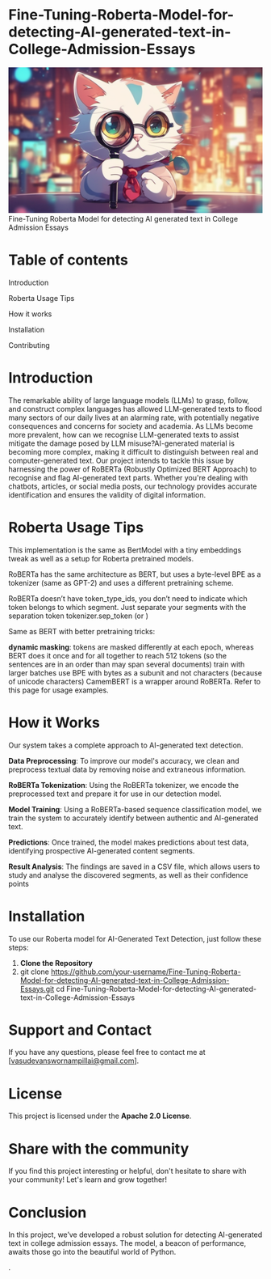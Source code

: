# Fine-Tuning-Roberta-Model-for-detecting-AI-generated-text-in-College-Admission-Essays
![Screenshot](roberta_ai_detect_logo.png)
Fine-Tuning Roberta Model for detecting AI generated text in College Admission Essays

# Table of contents
Introduction

Roberta Usage Tips

How it works 

Installation

Contributing

# Introduction
The remarkable ability of large language models (LLMs) to grasp, follow, and construct complex languages has allowed LLM-generated texts to flood many sectors of our daily lives at an alarming rate, with potentially negative consequences and concerns for society and academia. As LLMs become more prevalent, how can we recognise LLM-generated texts to assist mitigate the damage posed by LLM misuse?AI-generated material is becoming more complex, making it difficult to distinguish between real and computer-generated text. Our project intends to tackle this issue by harnessing the power of RoBERTa (Robustly Optimized BERT Approach) to recognise and flag AI-generated text parts. Whether you're dealing with chatbots, articles, or social media posts, our technology provides accurate identification and ensures the validity of digital information.

# Roberta Usage Tips
This implementation is the same as BertModel with a tiny embeddings tweak as well as a setup for Roberta pretrained models.

RoBERTa has the same architecture as BERT, but uses a byte-level BPE as a tokenizer (same as GPT-2) and uses a different pretraining scheme.

RoBERTa doesn’t have token_type_ids, you don’t need to indicate which token belongs to which segment. Just separate your segments with the separation token tokenizer.sep_token (or </s>)

Same as BERT with better pretraining tricks:

**dynamic masking**: tokens are masked differently at each epoch, whereas BERT does it once and for all
together to reach 512 tokens (so the sentences are in an order than may span several documents)
train with larger batches
use BPE with bytes as a subunit and not characters (because of unicode characters)
CamemBERT is a wrapper around RoBERTa. Refer to this page for usage examples.

# How it Works
Our system takes a complete approach to AI-generated text detection.

**Data Preprocessing**: To improve our model's accuracy, we clean and preprocess textual data by removing noise and extraneous information.

**RoBERTa Tokenization**: Using the RoBERTa tokenizer, we encode the preprocessed text and prepare it for use in our detection model.

**Model Training**: Using a RoBERTa-based sequence classification model, we train the system to accurately identify between authentic and AI-generated text.

**Predictions**: Once trained, the model makes predictions about test data, identifying prospective AI-generated content segments.

**Result Analysis**: The findings are saved in a CSV file, which allows users to study and analyse the discovered segments, as well as their confidence points

# Installation
To use our Roberta model for AI-Generated Text Detection, just follow these steps:
1. **Clone the Repository**
2. git clone https://github.com/your-username/Fine-Tuning-Roberta-Model-for-detecting-AI-generated-text-in-College-Admission-Essays.git
   cd Fine-Tuning-Roberta-Model-for-detecting-AI-generated-text-in-College-Admission-Essays


# Support and Contact

If you have any questions, please feel free to contact me at [vasudevanswornampillai@gmail.com].

# License

This project is licensed under the **Apache 2.0 License**.

# Share with the community

If you find this project interesting or helpful, don't hesitate to share with your community! Let's learn and grow together!

# Conclusion

In this project, we’ve developed a robust solution for detecting AI-generated text in college admission essays. The model, a beacon of performance, awaits those go into the beautiful world of Python.

.

